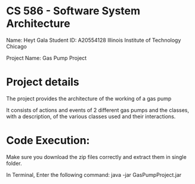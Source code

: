 # CS 586 - Software System Architecture

Name: Heyt Gala
Student ID: A20554128
Illinois Institute of Technology Chicago

Project Name: Gas Pump Project

# Project details

The project provides the architecture of the working of a gas pump

It consists of actions and events of 2 different gas pumps and the classes, with a description, of the various classes used and their interactions.

# Code Execution:

Make sure you download the zip files correctly and extract them in single folder.

In Terminal, Enter the following command:
                            java -jar GasPumpProject.jar
